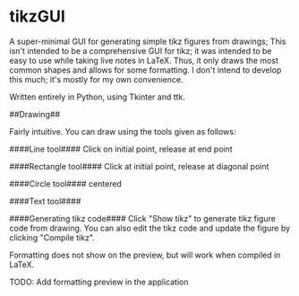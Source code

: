 tikzGUI
=======

A super-minimal GUI for generating simple tikz figures from drawings; This isn't intended to be a comprehensive GUI for tikz; it was intended to be easy to use while taking live notes in LaTeX. Thus, it only draws the most common shapes and allows for some formatting. I don't intend to develop this much; it's mostly for my own convenience.

Written entirely in Python, using Tkinter and ttk. 

##Drawing##

Fairly intuitive. You can draw using the tools given as follows:

####Line tool####
Click on initial point, release at end point

####Rectangle tool####
Click at initial point, release at diagonal point

####Circle tool####
centered

####Text tool####

####Generating tikz code####
Click "Show tikz" to generate tikz figure code from drawing. You can also edit the tikz code and update the figure by clicking "Compile tikz".

Formatting does not show on the preview, but will work when compiled in LaTeX.

TODO: Add formatting preview in the application
